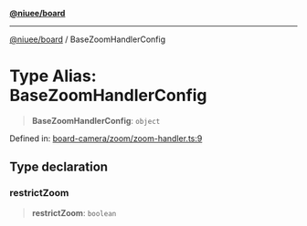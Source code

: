 [**@niuee/board**](../README.md)

***

[@niuee/board](../globals.md) / BaseZoomHandlerConfig

# Type Alias: BaseZoomHandlerConfig

> **BaseZoomHandlerConfig**: `object`

Defined in: [board-camera/zoom/zoom-handler.ts:9](https://github.com/niuee/board/blob/a0a1179721d4f4b943b6a9bc156753ac9737e502/src/board-camera/zoom/zoom-handler.ts#L9)

## Type declaration

### restrictZoom

> **restrictZoom**: `boolean`
